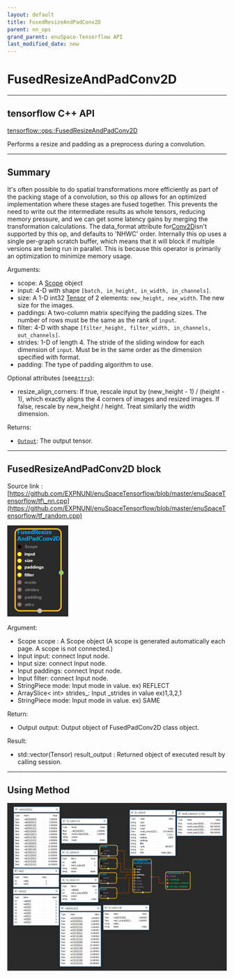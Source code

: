 ```yaml
--- 
layout: default 
title: FusedResizeAndPadConv2D 
parent: nn_ops 
grand_parent: enuSpace-Tensorflow API 
last_modified_date: now 
--- 
```


# FusedResizeAndPadConv2D

---

## tensorflow C++ API

[tensorflow::ops::FusedResizeAndPadConv2D](https://www.tensorflow.org/api_docs/cc/class/tensorflow/ops/fused-resize-and-pad-conv2-d)

Performs a resize and padding as a preprocess during a convolution.

---

## Summary

It's often possible to do spatial transformations more efficiently as part of the packing stage of a convolution, so this op allows for an optimized implementation where these stages are fused together. This prevents the need to write out the intermediate results as whole tensors, reducing memory pressure, and we can get some latency gains by merging the transformation calculations. The data\_format attribute for[Conv2D](https://www.tensorflow.org/api_docs/cc/class/tensorflow/ops/conv2-d.html#classtensorflow_1_1ops_1_1_conv2_d)isn't supported by this op, and defaults to 'NHWC' order. Internally this op uses a single per-graph scratch buffer, which means that it will block if multiple versions are being run in parallel. This is because this operator is primarily an optimization to minimize memory usage.

Arguments:

* scope: A [Scope](https://www.tensorflow.org/api_docs/cc/class/tensorflow/scope.html#classtensorflow_1_1_scope) object
* input: 4-D with shape `[batch, in_height, in_width, in_channels]`.
* size: A 1-D int32 [Tensor](https://www.tensorflow.org/api_docs/cc/class/tensorflow/tensor.html#classtensorflow_1_1_tensor) of 2 elements: `new_height, new_width`. The new size for the images.
* paddings: A two-column matrix specifying the padding sizes. The number of rows must be the same as the rank of `input`.
* filter: 4-D with shape `[filter_height, filter_width, in_channels, out_channels]`.
* strides: 1-D of length 4. The stride of the sliding window for each dimension of `input`. Must be in the same order as the dimension specified with format.
* padding: The type of padding algorithm to use.

Optional attributes \(see[`Attrs`](https://www.tensorflow.org/api_docs/cc/struct/tensorflow/ops/fused-resize-and-pad-conv2-d/attrs.html#structtensorflow_1_1ops_1_1_fused_resize_and_pad_conv2_d_1_1_attrs)\):

* resize\_align\_corners: If true, rescale input by \(new\_height - 1\) / \(height - 1\), which exactly aligns the 4 corners of images and resized images. If false, rescale by new\_height / height. Treat similarly the width dimension.

Returns:

* [`Output`](https://www.tensorflow.org/api_docs/cc/class/tensorflow/output.html#classtensorflow_1_1_output): The output tensor.

---

## FusedResizeAndPadConv2D block

Source link : [https://github.com/EXPNUNI/enuSpaceTensorflow/blob/master/enuSpaceTensorflow/tf\_nn.cpp](https://github.com/EXPNUNI/enuSpaceTensorflow/blob/master/enuSpaceTensorflow/tf_random.cpp)

![](./assets/nn-ops/FusedResizeAndPadConv2D1.jpg)

Argument:

* Scope scope : A Scope object \(A scope is generated automatically each page. A scope is not connected.\)
* Input input: connect  Input node.
* Input size: connect  Input node.
* Input paddings: connect  Input node.
* Input filter: connect  Input node.
* StringPiece mode: Input mode in value. ex\) REFLECT
* ArraySlice&lt; int&gt; strides\_: Input \_strides in value ex\)1,3,2,1
* StringPiece mode: Input mode in value. ex\) SAME

Return:

* Output output: Output object of FusedPadConv2D class object.

Result:

* std::vector\(Tensor\) result\_output  : Returned object of executed result by calling session.

---

## Using Method

![](./assets/nn-ops/FusedResizeAndPadConv2D2.jpg)

